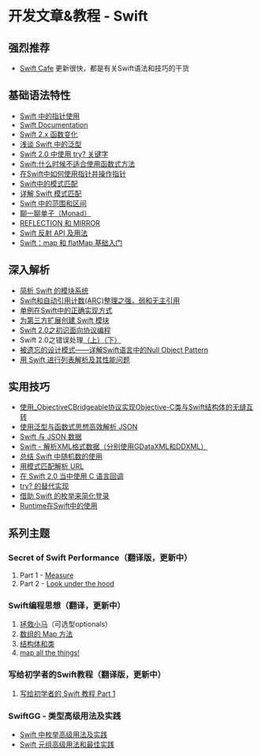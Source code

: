 # 开发文章&教程 - Swift
## 强烈推荐
- [Swift Cafe][1]
更新很快，都是有关Swift语法和技巧的干货

## 基础语法特性
- [Swift 中的指针使用][2]
- [Swift Documentation][3]
- [Swift 2.x 函数变化][4]
- [浅谈 Swift 中的泛型][5]
- [Swift 2.0 中使用 try? 关键字][6]
- [Swift:什么时候不适合使用函数式方法][7]
- [在Swift中如何使用指针并操作指针][8]
- [Swift中的模式匹配][9]
- [详解 Swift 模式匹配][10]
- [Swift 中的范围和区间][11]
- [聊一聊单子（Monad）][12]
- [REFLECTION 和 MIRROR][13]
- [Swift 反射 API 及用法][14]
- [Swift：map 和 flatMap 基础入门][15]

## 深入解析
- [简析 Swift 的模块系统][16]
- [Swift和自动引用计数(ARC)整理之强，弱和无主引用][17]
- [单例在Swift中的正确实现方式][18]
- [为第三方扩展创建 Swift 模块][19]
- [Swift 2.0之初识面向协议编程][20]
- Swift 2.0之错误处理[（上）][21][（下）][22]
- [被遗忘的设计模式——详解Swift语言中的Null Object Pattern][23]
- [用 Swift 进行列表解析及其性能问题][24]

## 实用技巧
- [使用\_ObjectiveCBridgeable协议实现Objective-C类与Swift结构体的无缝互转][25]
- [使用泛型与函数式思想高效解析 JSON][26]
- [Swift 与 JSON 数据][27]
- [Swift - 解析XML格式数据（分别使用GDataXML和DDXML）][28]
- [总结 Swift 中随机数的使用][29]
- [用模式匹配解析 URL][30]
- [在 Swift 2.0 当中使用 C 语言回调][31]
- [try? 的替代实现][32]
- [借助 Swift 的枚举来简化登录][33]
- [Runtime在Swift中的使用][34]

## 系列主题
### Secret of Swift Performance（翻译版，更新中）
1. Part 1 - [Measure][35]
2. Part 2 - [Look under the hood][36]

### Swift编程思想（翻译，更新中）
1. [拯救小马][37]（可选型optionals）
2. [数组的 Map 方法][38]
3. [结构体和类][39]
1. [map all the things!][40]

### 写给初学者的Swift教程（翻译版，更新中）
1. [写给初学者的 Swift 教程 Part 1][41]

### SwiftGG - 类型高级用法及实践
- [Swift 中枚举高级用法及实践][42]
- [Swift 元组高级用法和最佳实践][43]

[1]:	http://swiftcafe.io/ "Swift Cafe"
[2]:	http://onevcat.com/2015/01/swift-pointer/
[3]:	http://nshipster.cn/swift-documentation/
[4]:	http://conanwhf.gitcafe.io/2015/11/02/Swift%202.x%20Function/
[5]:	http://swift.gg/2015/09/16/swift-generics/ "浅谈 Swift 中的泛型"
[6]:	http://swift.gg/2015/08/31/swift-2-lets-try/ "Swift 2.0 中使用 try? 关键字"
[7]:	http://swift.gg/2015/08/28/swift_when_the_functional_approach_is_not_right/ "Swift:什么时候不适合使用函数式方法"
[8]:	https://github.com/icepy/_posts/issues/3
[9]:	http://swift.gg/2015/10/16/swift-pattern-matching/ "Swift中的模式匹配"
[10]:	http://swift.gg/2015/10/27/swift-pattern-matching-in-detail/ "详解 Swift 模式匹配"
[11]:	http://swift.gg/2015/10/26/swift-ranges-and-intervals/ "Swift 中的范围和区间"
[12]:	http://swift.gg/2015/10/30/lets-talk-about-monads/ "聊一聊单子（Monad）"
[13]:	http://swifter.tips/reflect/
[14]:	http://swift.gg/2015/11/23/swift-reflection-api-what-you-can-do/ "Swift 反射 API 及用法"
[15]:	http://swift.gg/2015/11/26/swift-map-and-flatmap/ "Swift：map 和 flatMap 基础入门"
[16]:	http://www.cocoachina.com/industry/20140621/8904.html
[17]:	http://www.devtf.cn/?p=462
[18]:	http://www.devtf.cn/?p=937
[19]:	http://andelf.github.io/blog/2015/01/23/swift-3rd-library-install-as-swift-modules/
[20]:	http://www.swiftyper.com/Swift/introducing-protocol-oriented-programming-in-swift-2.html "Swift 2.0之初识面向协议编程"
[21]:	http://www.swiftyper.com/Swift/swift2_error_handling.html
[22]:	http://www.swiftyper.com/Swift/swift2_error_handling_part_2.html
[23]:	http://www.csdn.net/article/2015-11-17/2826234-null-object-pattern-in-swift
[24]:	http://swift.gg/2015/10/29/list-comprehensions-and-performance-with-swift/ "用 Swift 进行列表解析及其性能问题"
[25]:	http://southpeak.github.io/blog/2015/10/26/objectivecbridgeable-protocol-for-objectivec-class-and-swift-struct/?hmsr=toutiao.io&utm_medium=toutiao.io&utm_source=toutiao.io
[26]:	http://codebuild.me/2015/09/14/efficient-json-in-swift-with-functional-concepts-and-generics/
[27]:	http://swiftcafe.io/2015/07/18/swift-json/
[28]:	http://www.hangge.com/blog/cache/detail_646.html
[29]:	http://www.cocoachina.com/swift/20151013/13624.html
[30]:	http://swift.gg/2015/09/15/urls-and-pattern-matching/
[31]:	http://swift.gg/2015/11/11/c-callbacks-in-swift/ "在 Swift 2.0 当中使用 C 语言回调"
[32]:	http://swift.gg/2015/10/13/alternatives-to-try-swiftlang/ "try? 的替代实现"
[33]:	https://realm.io/cn/news/david-east-simplifying-login-swift-enums/ "借助 Swift 的枚举来简化登录"
[34]:	https://github.com/icepy/_posts/issues/8
[35]:	http://southpeak.github.io/blog/2015/11/05/secret-of-swift-performance-part-1/
[36]:	http://southpeak.github.io/blog/2015/11/05/secret-of-swift-performance-part-2/
[37]:	http://swift.gg/2015/09/29/thinking-in-swift-1/ "Swift 编程思想，第一部分：拯救小马"
[38]:	http://swift.gg/2015/10/09/thinking-in-swift-2/ "Swift 编程思想，第二部分：数组的 Map 方法"
[39]:	http://alisoftware.github.io/swift/2015/10/03/thinking-in-swift-3/ "Swift编程思想第三部分：结构体和类"
[40]:	http://swift.gg/2015/10/22/thinking-in-swift-4/ "Swift 编程思想 Part 4：map all the things!"
[41]:	http://swift.gg/2015/11/13/swift-tutorial-for-beginners-part-1/ "写给初学者的 Swift 教程 Part 1"
[42]:	http://swift.gg/2015/11/20/advanced-practical-enum-examples/ "Swift 中枚举高级用法及实践"
[43]:	http://swift.gg/2015/10/10/tuples-swift-advanced-usage-best-practices/ "Swift 元组高级用法和最佳实践"